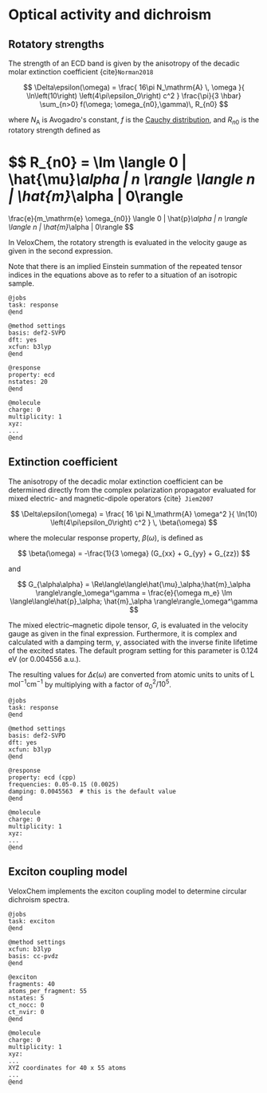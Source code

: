 # Optical activity and dichroism

## Rotatory strengths

The strength of an ECD band is given by the anisotropy of the decadic molar extinction coefficient {cite}`Norman2018`

$$
\Delta\epsilon(\omega) =
\frac{
	16\pi N_\mathrm{A} \, \omega
}{
  	\ln\left(10\right)
	\left(4\pi\epsilon_0\right) c^2
}
\frac{\pi}{3 \hbar}
\sum_{n>0} f(\omega; \omega_{n0},\gamma)\, 
R_{n0} 
$$

where $N_\mathrm{A}$ is Avogadro's constant, $f$ is the [Cauchy distribution](https://en.wikipedia.org/wiki/Cauchy_distribution), and $R_{n0}$ is the rotatory strength defined as

$$
R_{n0} =
\Im 
\langle 0 | \hat{\mu}_\alpha | n \rangle
\langle n | \hat{m}_\alpha | 0\rangle 
=
\frac{e}{m_\mathrm{e} \omega_{n0}}
\langle 0 | \hat{p}_\alpha | n \rangle
\langle n | \hat{m}_\alpha | 0\rangle
$$

In VeloxChem, the rotatory strength is evaluated in the velocity gauge as given in the second expression.

Note that there is an implied Einstein summation of the repeated tensor indices in the equations above as to refer to a situation of an isotropic sample.

```
@jobs
task: response
@end

@method settings
basis: def2-SVPD
dft: yes
xcfun: b3lyp
@end

@response
property: ecd
nstates: 20
@end

@molecule
charge: 0
multiplicity: 1
xyz:
...
@end

```

## Extinction coefficient

The anisotropy of the decadic molar extinction coefficient can be determined directly from the complex polarization propagator evaluated for mixed electric- and magnetic-dipole operators {cite}` Jiem2007`

$$
\Delta\epsilon(\omega) =
\frac{
	16 \pi N_\mathrm{A}
	\omega^2
}{
  	\ln(10)
	\left(4\pi\epsilon_0\right) c^2
}
\,
\beta(\omega)
$$

where the molecular response property, $\beta(\omega)$, is defined as

$$
\beta(\omega) = -\frac{1}{3 \omega} (G_{xx} + G_{yy} + G_{zz})
$$

and

$$
G_{\alpha\alpha} = \Re\langle\langle\hat{\mu}_\alpha;\hat{m}_\alpha
\rangle\rangle_\omega^\gamma = 
\frac{e}{\omega m_e}
\Im 
\langle\langle\hat{p}_\alpha;
\hat{m}_\alpha
\rangle\rangle_\omega^\gamma
$$

The mixed electric–magnetic dipole tensor, $G$, is evaluated in the velocity gauge as given in the final expression. Furthermore, it is complex and calculated with a damping term, $\gamma$, associated with the inverse finite lifetime of the excited states. The default program setting for this parameter is 0.124 eV (or 0.004556 a.u.).

The resulting values for $\Delta \epsilon(\omega)$ 
are converted  from atomic units to units of $\mathrm{L} \, \mathrm{mol}^{-1} \mathrm{cm}^{-1}$ by multiplying with a factor of $a_0^2/10^5$.

```
@jobs
task: response
@end

@method settings
basis: def2-SVPD
dft: yes
xcfun: b3lyp
@end

@response
property: ecd (cpp)
frequencies: 0.05-0.15 (0.0025)
damping: 0.0045563  # this is the default value
@end

@molecule
charge: 0
multiplicity: 1
xyz:
...
@end
```

## Exciton coupling model

VeloxChem implements the exciton coupling model to determine circular dichroism spectra.

```
@jobs
task: exciton
@end

@method settings
xcfun: b3lyp
basis: cc-pvdz
@end

@exciton
fragments: 40
atoms_per_fragment: 55
nstates: 5
ct_nocc: 0
ct_nvir: 0
@end

@molecule
charge: 0
multiplicity: 1
xyz:
...
XYZ coordinates for 40 x 55 atoms
...
@end
```

